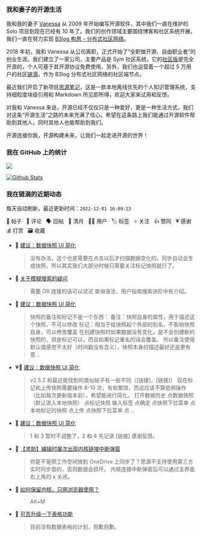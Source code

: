 ### 我和妻子的开源生活

我和我的妻子 [Vanessa](https://github.com/Vanessa219) 从 2009 年开始编写开源软件，其中我们一直在维护的 Solo 项目到现在已经有 10 年了。我们的创作领域主要围绕博客和社区系统开展，我们一直在努力实现 [B3log 构思 - 分布式社区网络](https://ld246.com/article/1546941897596)。

2018 年初，我和 Vanessa 从公司离职，正式开始了“全职做开源、自由职业者”的创业生涯。我们建立了一家公司，主要产品是 Sym 社区系统，它的[社区版](https://github.com/88250/symphony)是完全开源的，个人可基于其开源协议免费使用。另外，我们也运营着一个超过 5 万用户的社区[链滴](https://ld246.com)，作为 B3log 分布式社区网络的社区端节点。

最近我们开启了新项目[思源笔记](https://github.com/siyuan-note/siyuan)，这是一款本地离线优先的个人知识管理系统，支持细粒度块级引用和 Markdown 所见即所得，欢迎大家来试用和反馈。

对我和 Vanessa 来说，开源已经不仅仅只是一种爱好，更是一种生活方式，我们对这条“开源生活”之路的未来充满了信心。希望在这条路上我们能通过开源软件帮助到其他人，同时其他人也能帮助到我们。

开源连接你我，开源构建未来，让我们一起走进开源的世界！

### 我在 GitHub 上的统计

<a title="Hits" target="_blank" href="https://github.com/88250/88250"><img src="https://hits.b3log.org/88250/88250.svg"></a>

[![Github Stats](https://github-readme-stats.vercel.app/api?username=88250&theme=tokyonight&show_icons=true)](https://github.com/88250)

<!--events start -->

### 我在链滴的近期动态

每天自动刷新，最近更新时间：`2022-12-01 16:09:23`

📝 帖子 &nbsp; 💬 评论 &nbsp; 🗣 回帖 &nbsp; 🌙 清月 &nbsp; 👨‍💻 用户 &nbsp; 🏷️ 标签 &nbsp; ⭐️ 关注 &nbsp; 👍 赞同 &nbsp; 💗 感谢 &nbsp; 💰 打赏 &nbsp; 🗃 收藏

* 💬 [建议：数据快照 UI 简化](https://ld246.com/article/1669859546657/comment/1669863020902#comments)

  > 没有办法，这个也是需要在点击以后才扫描数据变化的。同步自动会生成快照，所以其实我们大部分时候只需要关注标记快照就行了。
* 💬 [关于模糊搜索的疑问](https://ld246.com/article/1669862497678/comment/1669862821788#comments)

  > 需要 OR 连接的话可以试试 查询语法，用户指南搜索进阶中有介绍。
* 💬 [建议：数据快照 UI 简化](https://ld246.com/article/1669859546657/comment/1669861620382#comments)

  > 快照的备注和标记不是一个东西： 备注：快照自身的属性，用于描述这个快照，不可以修改 标记：相当于给快照起个外部的别名，不影响快照自身，可以修改覆盖 在创建快照时如果数据没有变化，是不会创建新的快照的，但是标记可以，而且如果标记重名的话会覆盖。 所以备注使用默认值感觉不太好（时间戳没有含义），快照本身的描述最好还是更有意 ..
* 💗📝 [建议：数据快照 UI 简化](https://ld246.com/article/1669859546657)

  > v2.5.2 和最近能找到的类似帖子有一些不同（[链接]，[链接]） 现在标记和上传快照需要操作 8-10 次，有些繁琐，而这应该不算低频操作（比如每次更新版本前），希望能进行简化。 打开数据历史 点数据快照（默认进入本地快照） 点标记快照 输入标签 点确定 点快照下拉菜单 点本地标记的快照 点上传 点快照下拉菜单 点 ..
* 💬 [建议：数据快照 UI 简化](https://ld246.com/article/1669859546657/comment/1669860250874#comments)

  > 1 和 3 暂时不调整了，2 和 4 先记录 [链接] 感谢反馈。
* 💬 [【求助】编辑时屡次出现内核链接中断弹窗](https://ld246.com/article/1669809577609/comment/1669859017385#comments)

  > 你是不是把工作空间放到 OneDrive 上同步了？思源不支持使用第三方实时同步盘的，否则数据会损坏。 内核连接中断弹窗后可以通过主界面右上角的 x 关闭。
* 💬 [如何保留内核，只用浏览器使用？](https://ld246.com/article/1669858605802/comment/1669858663561#comments)

  > Alt+M
* 💬 [可否升级一下表格功能](https://ld246.com/article/1669818618323/comment/1669820306707#comments)

  > 目前没有数据表格的计划，抱歉抱歉。


<!--events end -->
